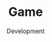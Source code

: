 ---
layout: default
title: Game
subtitle: Development
lang: en
modal-id: 1
img: game.png
alt: image-alt
description: With the help of the state-of-the-art tools and technologies like Unit3D, Adobe Animate and Magicavoxel we design, develop and commercialize our own games. We cover different game genres including arcade, strategy and trading card games. Our primary focus is onto the mobile games including the two major platforms Android and iOS. Therefore, the games are published and distributed via Google Play and App stores. <b>We expect to release our first game in the second half of 2019.</b>
---